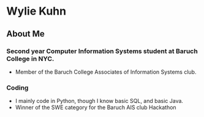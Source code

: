 # Wylie Kuhn  

## About Me  
### Second year Computer Information Systems student at Baruch College in NYC. 
- Member of the Baruch College Associates of Information Systems club.  
  
### Coding  
- I mainly code in Python, though I know basic SQL, and basic Java.
- Winner of the SWE category for the Baruch AIS club Hackathon 

<!---
WylieKuhn/WylieKuhn is a ✨ special ✨ repository because its `README.md` (this file) appears on your GitHub profile.
You can click the Preview link to take a look at your changes.
--->

